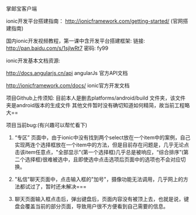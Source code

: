 掌邮宝客户端

ionic开发平台搭建指南：
http://ionicframework.com/getting-started/    (官网搭建指南)

国内ionic开发视频教程，第一课中含开发平台搭建框架:
链接: http://pan.baidu.com/s/1sjlwRt7 密码: fy99




ionic开发基本文档资源:

http://docs.angularjs.cn/api    angularJs 官方API文档

http://ionicframework.com/docs/   ionic官方开发文档


项目Github上传须知:
目前本人是删去platforms/android/build   文件夹，该文件夹是android版本的生成文件
其他文件暂时没有确切知道如何精简，故当前工程略大==


项目当前bug:(有兴趣可以帮忙看下)


1. “专区” 页面中，由于ionic中没有找到两个select放在一个item中的案例，自己实现两连个选择框放在一个item中的方法，但是目前存在问题是，几乎无论点击该item任意点，"全部显示"(第一个选择框)几乎总是被响应，“综合排序”(第二个选择框)很难被选中，且即使选中点击选项后页面中的选项也不会对应切换。

2. "私信"聊天页面中，点击输入框的"加号"，摄像功能无法调用，几乎网上的方法都试过了，暂时还未解决===

3. 聊天页面输入框点击后，弹出键盘后，页面内容没有被顶上去，也就是说，键盘会覆盖当前的部分页面，导致用户很不方便看到自己需要的信息。

